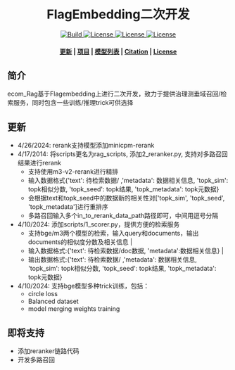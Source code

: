 <h1 align="center">FlagEmbedding二次开发</h1>
<p align="center">
    <a href="https://www.python.org/">
            <img alt="Build" src="https://img.shields.io/badge/Made with-Python-purple">
    </a>
    <a href="https://github.com/FlagOpen/FlagEmbedding/blob/master/LICENSE">
        <img alt="License" src="https://img.shields.io/badge/LICENSE-MIT-green">
    </a>
    <a href="https://huggingface.co/C-MTEB">
        <img alt="License" src="https://img.shields.io/badge/C_MTEB-🤗-yellow">
    </a>
    <a href="https://github.com/FlagOpen/FlagEmbedding/tree/master/FlagEmbedding">
        <img alt="License" src="https://img.shields.io/badge/universal embedding-1.1-red">
    </a>
</p>

<h4 align="center">
    <p>
        <a href=#更新>更新</a> |
        <a href="#项目">项目</a> |
        <a href="#模型列表">模型列表</a> |
        <a href="#citation">Citation</a> |
        <a href="#license">License</a> 
    <p>
</h4>



## 简介
ecom_Rag基于Flagembedding上进行二次开发，致力于提供治理测垂域召回/检索服务，同时包含一些训练/推理trick可供选择


## 更新
- 4/26/2024: rerank支持模型添加minicpm-rerank
- 4/17/2014: 将scripts更名为rag_scripts, 添加2_reranker.py, 支持对多路召回结果进行rerank
    - 支持使用m3-v2-rerank进行精排
    - 输入数据格式{'text': 待检索数据/ ,'metadata': 数据相关信息, 'topk_sim': topk相似分数, 'topk_seed': topk结果, 'topk_metadata': topk元数据}
    - 会根据text和topk_seed中的数据新的相关性对['topk_sim', 'topk_seed', 'topk_metadata']进行重排序
    - 多路召回输入多个in_to_rerank_data_path路径即可，中间用逗号分隔
- 4/10/2024: 添加scripts/1_scorer.py，提供方便的检索服务
    - 支持bge/m3两个模型的检索，输入query和documents，输出documents的相似度分数及相关信息 |
    - 输入数据格式:{'text': 待检索数据/doc数据, 'metadata':数据相关信息} | 
    - 输出数据格式:{'text': 待检索数据/ ,'metadata': 数据相关信息, 'topk_sim': topk相似分数, 'topk_seed': topk结果, 'topk_metadata': topk元数据}
- 4/10/2024: 支持bge模型多种trick训练，包括：
    - circle loss
    - Balanced dataset
    - model merging weights training


## 即将支持
- 添加reranker链路代码
- 开发多路召回